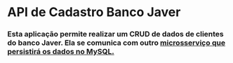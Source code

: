 # API de Cadastro Banco Javer
### Esta aplicação permite realizar um CRUD de dados de clientes do banco Javer. Ela se comunica com outro [microsserviço que persistirá os dados no MySQL.](https://github.com/DaniloMRosado/javer-banco-cadastro)
